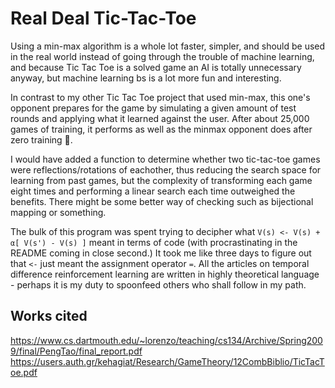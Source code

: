 # Real Deal Tic-Tac-Toe
 
Using a min-max algorithm is a whole lot faster, simpler, and should be used in the real world instead of going through the trouble of machine learning, and because Tic Tac Toe is a solved game an AI is totally unnecessary anyway, but machine learning bs is a lot more fun and interesting.

In contrast to my other Tic Tac Toe project that used min-max, this one's opponent prepares for the game by simulating a given amount of test rounds and applying what it learned against the user. After about 25,000 games of training, it performs as well as the minmax opponent does after zero training 💪. 

I would have added a function to determine whether two tic-tac-toe games were reflections/rotations of eachother, thus reducing the search space for learning from past games, but the complexity of transforming each game eight times and performing a linear search each time outweighed the benefits. There might be some better way of checking such as bijectional mapping or something.

The bulk of this program was spent trying to decipher what `V(s) <- V(s) + α[ V(s') - V(s) ]` meant in terms of code (with procrastinating in the README coming in close second.) It took me like three days to figure out that `<-` just meant the assignment operator `=`. All the articles on temporal difference reinforcement learning are written in highly theoretical language - perhaps it is my duty to spoonfeed others who shall follow in my path.


## Works cited
https://www.cs.dartmouth.edu/~lorenzo/teaching/cs134/Archive/Spring2009/final/PengTao/final_report.pdf  
https://users.auth.gr/kehagiat/Research/GameTheory/12CombBiblio/TicTacToe.pdf  
